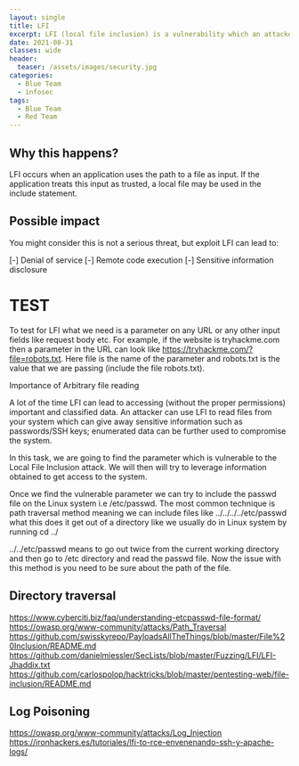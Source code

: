 ```yaml
---
layout: single
title: LFI
excerpt: LFI (local file inclusion) is a vulnerability which an attacker can exploit to include/read files. https://dzone.com/articles/what-is-local-file-inclusion-lfi
date: 2021-08-31
classes: wide
header:
  teaser: /assets/images/security.jpg
categories:
  - Blue Team
  - infosec
tags:
  - Blue Team
  - Red Team
---
```



## Why this happens?

LFI occurs when an application uses the path to a file as input. If the application treats this input as trusted, a local file may be used in the include statement.

## Possible impact

You might consider this is not a serious threat, but exploit LFI can lead to:

[-] Denial of service
[-] Remote code execution
[-] Sensitive information disclosure

# TEST

To test for LFI what we need is a parameter on any URL or any other input fields like request body etc. For example, if the website is tryhackme.com then a parameter in the URL can look like https://tryhackme.com/?file=robots.txt. Here file is the name of the parameter and robots.txt is the value that we are passing (include the file robots.txt).

Importance of Arbitrary file reading

A lot of the time LFI can lead to accessing (without the proper permissions) important and classified data. An attacker can use LFI to read files from your system which can give away sensitive information such as passwords/SSH keys; enumerated data can be further used to compromise the system.

In this task, we are going to find the parameter which is vulnerable to the Local File Inclusion attack. We will then will try to leverage information obtained to get access to the system.


Once we find the vulnerable parameter we can try to include the passwd file on the Linux system i.e /etc/passwd. The most common technique is path traversal method meaning we can include files like ../../../../etc/passwd what this does it get out of a directory like we usually do in Linux system by running cd ../

../../etc/passwd means to go out twice from the current working directory and then go to /etc directory and read the passwd file. Now the issue with this method is you need to be sure about the path of the file.

## Directory traversal
https://www.cyberciti.biz/faq/understanding-etcpasswd-file-format/
https://owasp.org/www-community/attacks/Path_Traversal
https://github.com/swisskyrepo/PayloadsAllTheThings/blob/master/File%20Inclusion/README.md
https://github.com/danielmiessler/SecLists/blob/master/Fuzzing/LFI/LFI-Jhaddix.txt
https://github.com/carlospolop/hacktricks/blob/master/pentesting-web/file-inclusion/README.md
## Log Poisoning 

https://owasp.org/www-community/attacks/Log_Injection
https://ironhackers.es/tutoriales/lfi-to-rce-envenenando-ssh-y-apache-logs/
